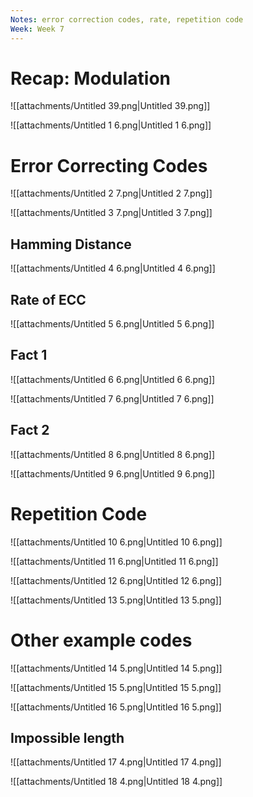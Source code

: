 ```yaml
---
Notes: error correction codes, rate, repetition code
Week: Week 7
---
```

# Recap: Modulation

![[attachments/Untitled 39.png|Untitled 39.png]]

![[attachments/Untitled 1 6.png|Untitled 1 6.png]]

# Error Correcting Codes

![[attachments/Untitled 2 7.png|Untitled 2 7.png]]

![[attachments/Untitled 3 7.png|Untitled 3 7.png]]

## Hamming Distance

![[attachments/Untitled 4 6.png|Untitled 4 6.png]]

## Rate of ECC

![[attachments/Untitled 5 6.png|Untitled 5 6.png]]

## Fact 1

![[attachments/Untitled 6 6.png|Untitled 6 6.png]]

![[attachments/Untitled 7 6.png|Untitled 7 6.png]]

## Fact 2

![[attachments/Untitled 8 6.png|Untitled 8 6.png]]

![[attachments/Untitled 9 6.png|Untitled 9 6.png]]

# Repetition Code

![[attachments/Untitled 10 6.png|Untitled 10 6.png]]

![[attachments/Untitled 11 6.png|Untitled 11 6.png]]

![[attachments/Untitled 12 6.png|Untitled 12 6.png]]

![[attachments/Untitled 13 5.png|Untitled 13 5.png]]

# Other example codes

![[attachments/Untitled 14 5.png|Untitled 14 5.png]]

![[attachments/Untitled 15 5.png|Untitled 15 5.png]]

![[attachments/Untitled 16 5.png|Untitled 16 5.png]]

## Impossible length

![[attachments/Untitled 17 4.png|Untitled 17 4.png]]

![[attachments/Untitled 18 4.png|Untitled 18 4.png]]